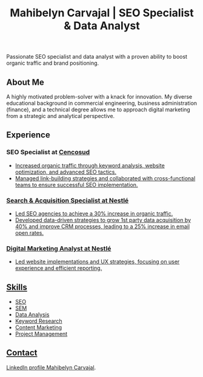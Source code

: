 
<!DOCTYPE html>
<html lang="en">
<body>
    <header>
        <h1>Mahibelyn Carvajal | SEO Specialist & Data Analyst</h1>
    </header>
    <section id="bio">
        <p>Passionate SEO specialist and data analyst with a proven ability to boost organic traffic and brand positioning.</p>
    </section>
    <section id="about-me">
        <h2>About Me</h2>
        <p>A highly motivated problem-solver with a knack for innovation. My diverse educational background in commercial engineering, business administration (finance), and a technical degree allows me to approach digital marketing from a strategic and analytical perspective.</p>
    </section>
    <section id="experience">
        <h2>Experience</h2>
        <h3>SEO Specialist at <a
            href="www.paris.cl/"
            class="pinned-item-meta Link--muted"
          >Cencosud</h3>
        <ul>
            <li>Increased organic traffic through keyword analysis, website optimization, and advanced SEO tactics.</li>
            <li>Managed link-building strategies and collaborated with cross-functional teams to ensure successful SEO implementation.</li>
        </ul>
        <h3>Search & Acquisition Specialist at  <a href="www.nestle.cl/"
            class="pinned-item-meta Link--muted"
          >Nestlé</h3>
        <ul>
            <li>Led SEO agencies to achieve a 30% increase in organic traffic.</li>
            <li>Developed data-driven strategies to grow 1st party data acquisition by 40% and improve CRM processes, leading to a 25% increase in email open rates.</li>
        </ul>
        <h3>Digital Marketing Analyst at Nestlé</h3>
        <ul>
            <li>Led website implementations and UX strategies, focusing on user experience and efficient reporting.</li>
        </ul>
    </section>
    <section id="skills">
        <h2>Skills</h2>
        <ul>
            <li>SEO</li>
            <li>SEM</li>
            <li>Data Analysis</li>
            <li>Keyword Research</li>
            <li>Content Marketing</li>
            <li>Project Management</li>
        </ul>
    </section>
    <section id="contact">
        <h2>Contact</h2>
        <p> <a href="https://www.linkedin.com/in/mahibelyn-carvajal/">LinkedIn profile Mahibelyn Carvajal</a>.</p>
    </section>
</body>
</html>
